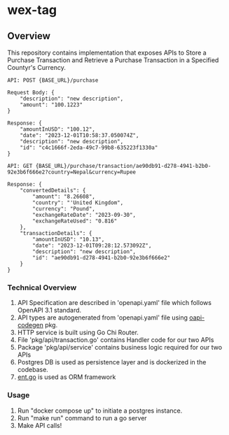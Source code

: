 # wex-tag

## Overview 
This repository contains implementation that exposes APIs to Store a Purchase Transaction and Retrieve a Purchase Transaction in a Specified Countyr's Currency. 

```
API: POST {BASE_URL}/purchase

Request Body: {
    "description": "new description",
    "amount": "100.1223"
}

Response: {
    "amountInUSD": "100.12",
    "date": "2023-12-01T10:58:37.050074Z",
    "description": "new description",
    "id": "c4c1666f-2eda-49c7-99b8-635223f1330a"
}
``` 

```
API: GET {BASE_URL}/purchase/transaction/ae90db91-d278-4941-b2b0-92e3b6f666e2?country=Nepal&currency=Rupee

Response: {
    "convertedDetails": {
        "amount": "8.26608",
        "country": "'United Kingdom",
        "currency": "Pound",
        "exchangeRateDate": "2023-09-30",
        "exchangeRateUsed": "0.816"
    },
    "transactionDetails": {
        "amountInUSD": "10.13",
        "date": "2023-12-01T09:28:12.573092Z",
        "description": "new description",
        "id": "ae90db91-d278-4941-b2b0-92e3b6f666e2"
    }
}
```


### Technical Overview 
1. API Specification are described in 'openapi.yaml' file which follows OpenAPI 3.1 standard. 
2. API types are autogenerated from 'openapi.yaml' file using [oapi-codegen](github.com/deepmap/oapi-codegen/cmd/oapi-codegen) pkg. 
3. HTTP service is built using Go Chi Router. 
4. File 'pkg/api/transaction.go' contains Handler code for our two APIs
5. Package 'pkg/api/service' contains business logic required for our two APIs
6. Postgres DB is used as persistence layer and is dockerized in the codebase. 
7. [ent.go](https://entgo.io/) is used as ORM framework 

### Usage 
1. Run "docker compose up" to initiate a postgres instance. 
2. Run "make run" command to run a go server 
3. Make API calls!